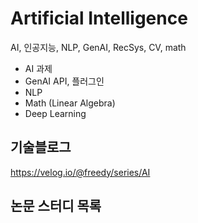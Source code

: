 # Artificial Intelligence
AI, 인공지능, NLP, GenAI, RecSys, CV, math

- AI 과제
- GenAI API, 플러그인
- NLP
- Math (Linear Algebra)
- Deep Learning


## 기술블로그
https://velog.io/@freedy/series/AI


## 논문 스터디 목록

